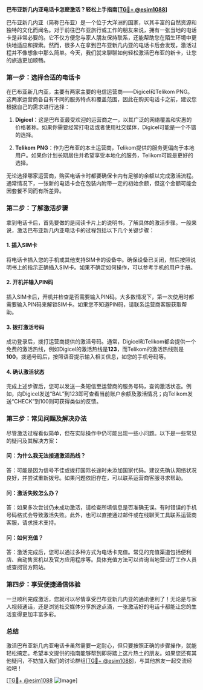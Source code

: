 **巴布亚新几内亚电话卡怎麽激活？轻松上手指南[[TG💪+ @esim1088](https://t.me/s/esim1088)]**

巴布亚新几内亚（简称巴布亚）是一个位于大洋洲的国家，以其丰富的自然资源和独特的文化而闻名。对于前往巴布亚旅行或工作的朋友来说，拥有一张当地的电话卡是非常必要的。它不仅方便您与家人朋友保持联系，还能帮助您在陌生环境中更快地适应和探索。然而，很多人在拿到巴布亚新几内亚的电话卡后会发现，激活过程并不像想象中那么简单。今天，我们就来聊聊如何轻松激活巴布亚的新卡，让您的旅途更加顺畅。

### **第一步：选择合适的电话卡**

在巴布亚新几内亚，主要有两家主要的电信运营商——Digicel和Telikom PNG。这两家运营商各自有不同的服务特点和覆盖范围，因此在购买电话卡之前，建议您根据自己的需求进行选择：

1. **Digicel**：这是巴布亚最受欢迎的运营商之一，以其广泛的网络覆盖和实惠的价格著称。如果你需要经常打电话或者使用社交媒体，Digicel可能是一个不错的选择。
   
2. **Telikom PNG**：作为巴布亚的本土运营商，Telikom提供的服务更偏向于本地用户。如果你计划长期居住并希望享受本地化的服务，Telikom可能是更好的选择。

无论选择哪家运营商，购买电话卡时都要确保卡内有足够的余额以完成激活流程。通常情况下，一张新的电话卡会在包装内附带一定的初始余额，但这个金额可能会因套餐不同而有所差异。

### **第二步：了解激活步骤**

拿到电话卡后，首先要做的是阅读卡片上的说明书，了解具体的激活步骤。一般来说，激活巴布亚新几内亚电话卡的过程包括以下几个关键步骤：

#### **1. 插入SIM卡**
将电话卡插入您的手机或其他支持SIM卡的设备中。确保设备已关闭，然后按照说明书上的指示正确插入SIM卡。如果不确定如何操作，可以参考手机的用户手册。

#### **2. 开机并输入PIN码**
插入SIM卡后，开机并检查是否需要输入PIN码。大多数情况下，第一次使用时都需要输入PIN码来解锁SIM卡。如果您不知道PIN码，请联系运营商客服获取帮助。

#### **3. 拨打激活号码**
成功登录后，拨打运营商提供的激活号码。通常，Digicel和Telikom都会提供一个免费的激活热线，例如Digicel的激活热线是**123**，而Telikom的激活热线则是**100**。拨通号码后，按照语音提示输入相关信息，如您的手机号码等。

#### **4. 确认激活状态**
完成上述步骤后，您可以发送一条短信至运营商的服务号码，查询激活状态。例如，向Digicel发送“BAL”到123即可查看当前账户余额及激活情况；向Telikom发送“CHECK”到100则可获得类似的反馈。

### **第三步：常见问题及解决办法**

尽管激活过程看似简单，但在实际操作中仍可能出现一些小问题。以下是一些常见的疑问及其解决方案：

#### **问：为什么我无法接通激活热线？**
答：可能是因为信号不佳或拨打国际长途时未添加国家代码。建议先确认网络状况良好，并尝试重新拨号。如果问题依旧存在，可以联系运营商客服寻求帮助。

#### **问：激活失败怎么办？**
答：如果多次尝试仍未成功激活，请检查所填信息是否准确无误。有时错误的手机号码格式会导致激活失败。此外，也可以直接通过邮件或在线聊天工具联系运营商客服，请求技术支持。

#### **问：如何充值？**
答：激活完成后，您可以通过多种方式为电话卡充值。常见的充值渠道包括便利店、自动售货机以及官方应用程序等。具体充值方法可以咨询当地营业厅工作人员或查阅官方网站。

### **第四步：享受便捷通信体验**

一旦顺利完成激活，您就可以尽情享受巴布亚新几内亚的通讯便利了！无论是与家人视频通话，还是浏览社交媒体分享旅途点滴，一张激活好的电话卡都能让您的生活变得更加丰富多彩。

### **总结**

激活巴布亚新几内亚电话卡虽然需要一定耐心，但只要按照正确的步骤操作，就能轻松搞定。希望本文提供的指南能够帮到即将踏上这片热土的朋友。如果您还有其他疑问，不妨加入我们的讨论群组[[TG💪+ @esim1088](https://t.me/s/esim1088)]，与其他旅友一起交流经验吧！

[[TG💪+ @esim1088](https://t.me/s/esim1088) ![Image](https://i.postimg.cc/4NQfJmqS/Snipaste-2025-05-13-00-14-12.png)]